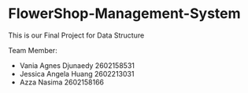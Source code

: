 # FlowerShop-Management-System
This is our Final Project for Data Structure 

Team Member: 
- Vania Agnes Djunaedy 2602158531
- Jessica Angela Huang 2602213031
- Azza Nasima          2602158166
